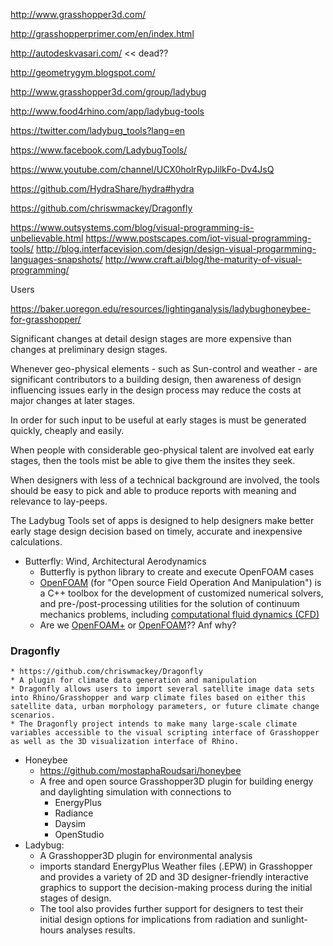 

http://www.grasshopper3d.com/

http://grasshopperprimer.com/en/index.html

http://autodeskvasari.com/ << dead??


http://geometrygym.blogspot.com/

http://www.grasshopper3d.com/group/ladybug

http://www.food4rhino.com/app/ladybug-tools

https://twitter.com/ladybug_tools?lang=en

https://www.facebook.com/LadybugTools/

https://www.youtube.com/channel/UCX0holrRypJilkFo-Dv4JsQ

https://github.com/HydraShare/hydra#hydra


https://github.com/chriswmackey/Dragonfly



https://www.outsystems.com/blog/visual-programming-is-unbelievable.html
https://www.postscapes.com/iot-visual-programming-tools/
http://blog.interfacevision.com/design/design-visual-progarmming-languages-snapshots/
http://www.craft.ai/blog/the-maturity-of-visual-programming/



Users

https://baker.uoregon.edu/resources/lightinganalysis/ladybughoneybee-for-grasshopper/

Significant changes at detail design stages are more expensive than changes at preliminary design stages.

Whenever geo-physical elements - such as Sun-control and weather - are significant contributors to a building design,
then awareness of design influencing issues early in the design process may reduce the costs at major changes at later stages.

In order for such input to be useful at early stages is must be generated quickly, cheaply and easily.

When people with considerable geo-physical talent are involved  eat early stages, then the tools mist be able to give them the insites they seek.

When designers with less of a technical background are involved,
the tools should be easy to pick and able to produce reports with meaning and relevance to lay-peeps.

The Ladybug Tools set of apps is designed to help designers make better early stage design decision based on timely, accurate and inexpensive calculations.

* Butterfly: Wind, Architectural Aerodynamics
	* Butterfly is python library to create and execute OpenFOAM cases
	* [OpenFOAM]( https://en.wikipedia.org/wiki/OpenFOAM ) (for "Open source Field Operation And Manipulation") is a C++ toolbox for the development of customized numerical solvers, and pre-/post-processing utilities for the solution of continuum mechanics problems, including [computational fluid dynamics (CFD)]( https://en.wikipedia.org/wiki/Computational_fluid_dynamics )
	* Are we [OpenFOAM+]( http://openfoam.com/ ) or [OpenFOAM]( https://openfoam.org/ )?? Anf why?

### Dragonfly
	* https://github.com/chriswmackey/Dragonfly
	* A plugin for climate data generation and manipulation
	* Dragonfly allows users to import several satellite image data sets into Rhino/Grasshopper and warp climate files based on either this satellite data, urban morphology parameters, or future climate change scenarios.
	* The Dragonfly project intends to make many large-scale climate variables accessible to the visual scripting interface of Grasshopper as well as the 3D visualization interface of Rhino.

* Honeybee
	* https://github.com/mostaphaRoudsari/honeybee
	*  A free and open source Grasshopper3D plugin for building energy and daylighting simulation with connections to
		* EnergyPlus
		* Radiance
		* Daysim
		* OpenStudio
* Ladybug:
	* A Grasshopper3D plugin for environmental analysis
	* imports standard EnergyPlus Weather files (.EPW) in Grasshopper and provides a variety of 2D and 3D designer-friendly interactive graphics to support the decision-making process during the initial stages of design.
	* The tool also provides further support for designers to test their initial design options for implications from radiation and sunlight-hours analyses results.

